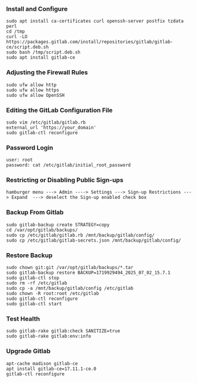 ### Install and Configure
```
sudo apt install ca-certificates curl openssh-server postfix tzdata perl
cd /tmp
curl -LO https://packages.gitlab.com/install/repositories/gitlab/gitlab-ce/script.deb.sh
sudo bash /tmp/script.deb.sh
sudo apt install gitlab-ce
```
### Adjusting the Firewall Rules
```
sudo ufw allow http
sudo ufw allow https
sudo ufw allow OpenSSH
```
### Editing the GitLab Configuration File
```
sudo vim /etc/gitlab/gitlab.rb
external_url 'https://your_domain'
sudo gitlab-ctl reconfigure
```
### Password Login
```
user: root
password: cat /etc/gitlab/initial_root_password
```
### Restricting or Disabling Public Sign-ups
```
hamburger menu ---> Admin ----> Settings ---> Sign-up Restrictions ---> Expand  ---> deselect the Sign-up enabled check box
```
### Backup From Gitlab
```
sudo gitlab-backup create STRATEGY=copy
cd /var/opt/gitlab/backups/
sudo cp /etc/gitlab/gitlab.rb /mnt/backup/gitlab/config/
sudo cp /etc/gitlab/gitlab-secrets.json /mnt/backup/gitlab/config/
```
### Restore Backup
```
sudo chown git:git /var/opt/gitlab/backups/*.tar
sudo gitlab-backup restore BACKUP=1719929494_2025_07_02_15.7.1
sudo gitlab-ctl stop
sudo rm -rf /etc/gitlab
sudo cp -a /mnt/backup/gitlab/config /etc/gitlab
sudo chown -R root:root /etc/gitlab
sudo gitlab-ctl reconfigure
sudo gitlab-ctl start
```
### Test Health
```
sudo gitlab-rake gitlab:check SANITIZE=true
sudo gitlab-rake gitlab:env:info
```
### Upgrade Gitlab
```
apt-cache madison gitlab-ce
apt install gitlab-ce=17.11.1-ce.0
gitlab-ctl reconfigure
```
